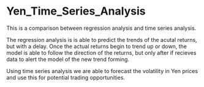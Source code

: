# Yen_Time_Series_Analysis

This is a comparison between regression analysis and time series analysis.

The regression analysis is is able to predict the trends of the acutal returns, but with a delay. Once the actual returns begin to trend up or down, the model is able to follow the direction of the returns, but only after if recieves data to alert the model of the new trend forming. 

Using time series analysis we are able to forecast the volatility in Yen prices and use this for potential trading opportunities. 
